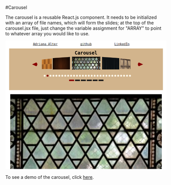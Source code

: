 #Carousel

The carousel is a reusable React.js component.  It needs to be initialized with an array of file names, which will form the slides; at the top of the carousel.jsx file, just change the variable assignment for "ARRAY" to point to whatever array you would like to use.

<img src="./screenshot.png"></img>

To see a demo of the carousel, click <a href="https://adrianaalter.github.io/Carousel/">here</a>.
